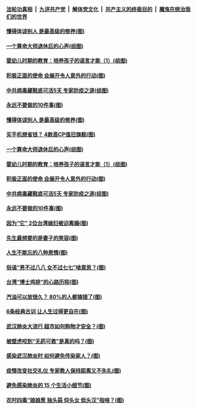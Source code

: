 

####  [法轮功真相](../../../../basic/blob/master/README.md?t=04180301) &nbsp;|&nbsp; [九评共产党](../../../../9ping.md/blob/master/README.md?t=04180301) &nbsp;|&nbsp; [解体党文化](../../../../jtdwh.md/blob/master/README.md?t=04180301)  &nbsp;|&nbsp; [共产主义的终极目的](../../../../gczydzjmd.md/blob/master/README.md?t=04180301) &nbsp;|&nbsp; [魔鬼在统治我们的世界](../../../../mgztzwmdsj.md/blob/master/README.md?t=04180301) 

#### [懂得体谅别人 是最高级的修养(图)](../pages/p8/930050.md?t=04180301) 

#### [一个算命大师退休后的心声(组图)](../pages/p8/930127.md?t=04180301) 

#### [婴幼儿时期的教育：培养孩子的语言才能（1）(组图)](../pages/p8/930058.md?t=04180301) 

#### [积极正面的使命 会展开令人意外的行动(图)](../pages/p8/929991.md?t=04180301) 

#### [中共病毒藏鞋底可活5天 专家防疫之道(组图)](../pages/p8/929826.md?t=04180301) 

#### [永远不要做的10件事(图)](../pages/p8/929214.md?t=04180301) 

#### [懂得体谅别人 是最高级的修养(图)](../pages/p8/930050.md?t=04180301) 

#### [买手机想省钱？ 4款高CP值旧旗舰(图)](../pages/p8/930111.md?t=04180301) 

#### [一个算命大师退休后的心声(组图)](../pages/p8/930127.md?t=04180301) 

#### [婴幼儿时期的教育：培养孩子的语言才能（1）(组图)](../pages/p8/930058.md?t=04180301) 

#### [积极正面的使命 会展开令人意外的行动(图)](../pages/p8/929991.md?t=04180301) 

#### [中共病毒藏鞋底可活5天 专家防疫之道(组图)](../pages/p8/929826.md?t=04180301) 

#### [永远不要做的10件事(图)](../pages/p8/929214.md?t=04180301) 

#### [因为“它” 2位台湾媳妇被迫离婚(图)](../pages/p8/929771.md?t=04180301) 

#### [先生最想要的是妻子的笑容(图)](../pages/p8/929887.md?t=04180301) 

#### [人生不能忘的八种恩情(图)](../pages/p8/929240.md?t=04180301) 

#### [俗语“男不过八八 女不过七七”啥意思？(图)](../pages/p8/929789.md?t=04180301) 

#### [台湾“博士鸡排”的心路历程(图)](../pages/p8/929332.md?t=04180301) 

#### [汽油可以放很久？ 80%的人都搞错了(图)](../pages/p8/929697.md?t=04180301) 

#### [6条经典古训 让人生过得更自在(图)](../pages/p8/929196.md?t=04180301) 

#### [武汉肺炎大流行 超市如何购物才安全？(图)](../pages/p8/929743.md?t=04180301) 

#### [被壁虎咬到“无药可救”是真的吗？(图)](../pages/p8/929619.md?t=04180301) 

#### [感染武汉肺炎时 如何避免传染家人？(图)](../pages/p8/929542.md?t=04180301) 

#### [疫情改变社交礼仪 专家教人保持距离又不失礼(图)](../pages/p8/929673.md?t=04180301) 

#### [避免感染肺炎的 15 个生活小细节(图)](../pages/p8/929540.md?t=04180301) 

#### [农村四毒“娘娘葱 独头蒜 仰头女 低头汉”指啥？(图)](../pages/p8/929621.md?t=04180301) 

